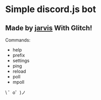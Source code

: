 Simple discord.js bot
===================

Made by [jarvis](https://vk.com/tarnatovski)
With Glitch!
-------------------

Commands: 
* help
* prefix
* settings
* ping
* reload
* poll
* mpoll

\ ゜o゜)ノ
